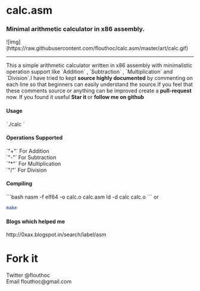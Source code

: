 <h1>calc.asm</h1>
<h3>Minimal arithmetic calculator in x86 assembly.</h3>
![img](https://raw.githubusercontent.com/flouthoc/calc.asm/master/art/calc.gif)

<hr>
This a simple arithmetic calculator written in x86 assembly with minimalistic operation support like `Addition` , `Subtraction` , `Multiplication` and `Division`.I have tried to kept <strong>source highly documented</strong> by commenting on each line so that beginners can easily understand the source.If you feel that these comments source or anything can be improved create a <strong>pull-request</strong> now. If you found it useful <strong> Star it </strong> or <strong>follow me on github </strong>


<h4>Usage</h4>
`./calc <operator> <operand1> <operand2>`


<h4>Operations Supported</h4>
`"+"` For Addition <br>
`"-"` For Subtraction <br>
`"*"` For Multiplication <br>
`"/"` For Division <br>


<h4>Compiling</h4>
```bash
nasm -f elf64 -o calc.o calc.asm
ld -d calc calc.o
```
or

```bash
make
```
<h4>Blogs which helped me</h4>
http://0xax.blogspot.in/search/label/asm

<h1> Fork it</h1>
Twitter @flouthoc<br>
Email flouthoc@gmail.com

